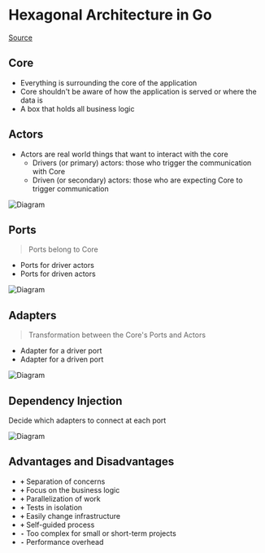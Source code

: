 # Hexagonal Architecture in Go

[Source](https://medium.com/@matiasvarela/hexagonal-architecture-in-go-cfd4e436faa3)

## Core

* Everything is surrounding the core of the application
* Core shouldn't be aware of how the application is served or where the data is
* A box that holds all business logic

## Actors

* Actors are real world things that want to interact with the core
  * Drivers (or primary) actors: those who trigger the communication with Core
  * Driven (or secondary) actors: those who are expecting Core to trigger communication

![Diagram](https://miro.medium.com/max/1400/1*kEomMfgNPu1srEAH7-Z_LA.png)

## Ports

> Ports belong to Core

* Ports for driver actors
* Ports for driven actors

![Diagram](https://miro.medium.com/max/550/1*b_c6bnop4qRjbK4ypUcWAg.png)

## Adapters

> Transformation between the Core's Ports and Actors

* Adapter for a driver port
* Adapter for a driven port

![Diagram](https://miro.medium.com/max/1400/1*ERYx0IB1pN-5ZX98cKAoUw.png)

## Dependency Injection

Decide which adapters to connect at each port

![Diagram](https://miro.medium.com/max/1400/1*tXttGUY2PCCXW8CO6_Xg2w.png)

## Advantages and Disadvantages

* __`+`__ Separation of concerns
* __`+`__ Focus on the business logic
* __`+`__ Parallelization of work
* __`+`__ Tests in isolation
* __`+`__ Easily change infrastructure
* __`+`__ Self-guided process
* __`-`__ Too complex for small or short-term projects
* __`-`__ Performance overhead
